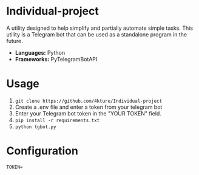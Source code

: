 # Individual-project
A utility designed to help simplify and partially automate simple tasks. This utility is a Telegram bot that can be used as a standalone program in the future.
* **Languages:** Python
* **Frameworks:** PyTelegramBotAPI

# Usage
1. `git clone https://github.com/4kture/Individual-project`
2. Create a .env file and enter a token from your telegram bot
3. Enter your Telegram bot token in the "YOUR TOKEN" field.
4. `pip install -r requirements.txt`
5. `python tgbot.py`

# Configuration

```dotenv
TOKEN=
```